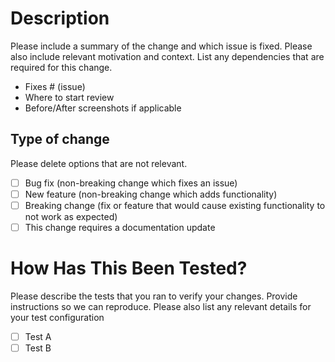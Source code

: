 # Description

Please include a summary of the change and which issue is fixed. Please also include relevant motivation and context. List any dependencies that are required for this change.

- Fixes # (issue)
- Where to start review
- Before/After screenshots if applicable


## Type of change

Please delete options that are not relevant.

- [ ] Bug fix (non-breaking change which fixes an issue)
- [ ] New feature (non-breaking change which adds functionality)
- [ ] Breaking change (fix or feature that would cause existing functionality to not work as expected)
- [ ] This change requires a documentation update

# How Has This Been Tested?

Please describe the tests that you ran to verify your changes. Provide instructions so we can reproduce. Please also list any relevant details for your test configuration

- [ ] Test A
- [ ] Test B